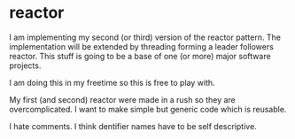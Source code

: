 reactor
=======

I am implementing my second (or third) version of the reactor pattern. The implementation will be extended by threading
forming a leader followers reactor. This stuff is going to be a base of one (or more) major software projects.

I am doing this in my freetime so this is free to play with.

My first (and second) reactor were made in a rush so they are overcomplicated. I want to make simple but generic code which
is reusable.

I hate comments. I think dentifier names have to be self descriptive.
